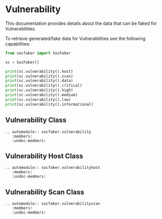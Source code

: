 # Vulnerability

This documentation provides details about the data that can be faked for Vulnerabilities.

To retrieve generated/fake data for Vulnerabilities see the following capabilities:


```python
from socfaker import SocFaker

sc = SocFaker()

print(sc.vulnerability().host)
print(sc.vulnerability().scan)
print(sc.vulnerability().data)
print(sc.vulnerability().critical)
print(sc.vulnerability().high)
print(sc.vulnerability().medium)
print(sc.vulnerability().low)
print(sc.vulnerability().informational)
```


## Vulnerability Class

```eval_rst
.. automodule:: socfaker.vulnerability
   :members:
   :undoc-members:
```

## Vulnerability Host Class

```eval_rst
.. automodule:: socfaker.vulnerabilityhost
   :members:
   :undoc-members:
```

## Vulnerability Scan Class

```eval_rst
.. automodule:: socfaker.vulnerabilityscan
   :members:
   :undoc-members:
```